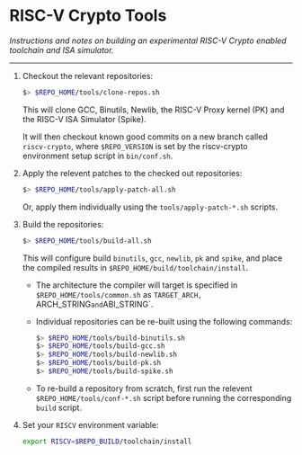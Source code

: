 
# RISC-V Crypto Tools

*Instructions and notes on building an experimental RISC-V Crypto enabled
toolchain and ISA simulator.*

---

1. Checkout the relevant repositories:
    ```sh
    $> $REPO_HOME/tools/clone-repos.sh
    ```
    This will clone GCC, Binutils, Newlib, the RISC-V Proxy kernel (PK)
    and the RISC-V ISA Simulator (Spike).

    It will then checkout known good commits on a new branch
    called `riscv-crypto`, where `$REPO_VERSION` is set
    by the riscv-crypto environment setup script in `bin/conf.sh`.

2. Apply the relevent patches to the checked out repositories:
    ```sh
    $> $REPO_HOME/tools/apply-patch-all.sh
    ```
    Or, apply them individually using the `tools/apply-patch-*.sh`
    scripts.



3. Build the repositories:
    ```sh
    $> $REPO_HOME/tools/build-all.sh
    ```
    This will configure build `binutils`, `gcc`, `newlib`, `pk` and `spike`,
    and place the compiled results in `$REPO_HOME/build/toolchain/install`.

   - The architecture the compiler will target is specified
     in `$REPO_HOME/tools/common.sh` as
     `TARGET_ARCH, `ARCH_STRING` and `ABI_STRING`.

   - Individual repositories can be re-built using the following
     commands:
     ```sh
     $> $REPO_HOME/tools/build-binutils.sh
     $> $REPO_HOME/tools/build-gcc.sh
     $> $REPO_HOME/tools/build-newlib.sh
     $> $REPO_HOME/tools/build-pk.sh
     $> $REPO_HOME/tools/build-spike.sh
     ```

   - To re-build a repository from scratch, first run the relevent
     `$REPO_HOME/tools/conf-*.sh` script before running the corresponding
     `build` script.

4. Set your `RISCV` environment variable:
    ```sh
    export RISCV=$REPO_BUILD/toolchain/install
    ```

